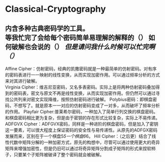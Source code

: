 # Classical-Cryptography
内含多种古典密码学的工具。  
等我忙完了会给每个密码简单易理解的解释的（）
如何破解也会说的（）
***但是请问我什么时候可以忙完啊（）***
---
Affine Cipher：仿射密码，经典的凯撒密码就是一种最简单的仿射密码。对有序的密码表进行一一映射的线性变换，从而实现加密作用。可以通过频率分析的方式来对其进行破解。  
Virginia Cipher：维吉尼亚密码，又名多表密码。实际上是将两种仿射密码叠加得到的密码表，密文与原文不再是线性变换，从而实现加密作用。但仍然可以通过寻找公共列来对密文实现降维，按照仿射密码进行破解。
Polybius密码：即棋盘密码，不想写了。就是原本一一对应的仿射密码变成了一对多，从而破坏了频率分析的作用。
Playfair Cipher:普莱希尔密码，一种加入了简单行列交换的棋盘密码。和棋盘密码相比更为复杂，但是由于密钥的存在形式比较复杂，实际上不易传递。
ADFGVX Cipher：ADFGVX密码，同样是一种进阶的棋盘密码，但是加入了密钥这一要素，可以很大程度上保证密码的安全性与易传递性。从原先的ADFGX密码发展而来，区别在于一个棋盘5*5一个棋盘6*6。
Hill Cipher：（之后更）结合了线性代数中矩阵分解的一种加密方式，原先的构想中，尽管可以通过使用更大的奇异矩阵来增强加密性，但是仍旧可以通过将奇异矩阵分割成子矩阵的形式来捏软柿子，只要某个子矩阵被破译了整个密码就会被破解。
